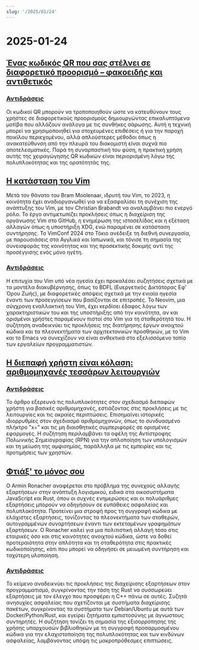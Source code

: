 ```yaml
---
slug: '/2025/01/24'
---
```


# 2025-01-24

## [Ένας κωδικός QR που σας στέλνει σε διαφορετικό προορισμό – φακοειδής και αντιθετικός](https://mstdn.social/@isziaui/113874436953157913)

### [Αντιδράσεις](https://news.ycombinator.com/item?id=42809268)

Οι κωδικοί QR μπορούν να τροποποιηθούν ώστε να κατευθύνουν τους χρήστες σε διαφορετικούς προορισμούς δημιουργώντας επικαλυπτόμενα μοτίβα που αλλάζουν ανάλογα με τις συνθήκες σάρωσης. Αυτή η τεχνική μπορεί να χρησιμοποιηθεί για στοχευμένες επιθέσεις ή για την παροχή ποικίλου περιεχομένου, αλλά απλούστερες μέθοδοι όπως η ανακατεύθυνση από την πλευρά του διακομιστή είναι συχνά πιο αποτελεσματικές. Παρά τη συναρπαστική του φύση, η πρακτική χρήση αυτής της χειραγώγησης QR κωδικών είναι περιορισμένη λόγω της πολυπλοκότητας και της ορατότητάς της.

## [Η κατάσταση του Vim](https://lwn.net/Articles/1002342/)

Μετά τον θάνατο του Bram Moolenaar, ιδρυτή του Vim, το 2023, η κοινότητα έχει αναδιοργανωθεί για να εξασφαλίσει τη συνέχιση της ανάπτυξης του Vim, με τον Christian Brabandt να αναλαμβάνει πιο ενεργό ρόλο. Το έργο αντιμετωπίζει προκλήσεις όπως η διαχείριση της οργάνωσης Vim στο GitHub, η ενημέρωση της ιστοσελίδας και η εξέταση αλλαγών όπως η υποστήριξη XDG, ενώ παραμένει σε κατάσταση συντήρησης. Το VimConf 2024 στο Τόκιο ανέδειξε τη διεθνή συνεργασία, με παρουσιάσεις στα Αγγλικά και Ιαπωνικά, και τόνισε τη σημασία της συνεισφοράς της κοινότητας και της προσεκτικής δοκιμής αντί της προσέγγισης ενός μόνο ηγέτη.

### [Αντιδράσεις](https://news.ycombinator.com/item?id=42810176)

Η επιτυχία του Vim υπό νέα ηγεσία έχει προκαλέσει συζητήσεις σχετικά με τα μοντέλα διακυβέρνησης, όπως το BDFL (Ευεργετικός Δικτάτορας Εφ' Όρου Ζωής), με διαφορετικές απόψεις σχετικά με την ενιαία ηγεσία έναντι των προσεγγίσεων που βασίζονται σε επιτροπές. Το Neovim, μια σύγχρονη εναλλακτική του Vim, έχει κερδίσει έδαφος λόγω των χαρακτηριστικών του και της υποστήριξης από την κοινότητα, αν και ορισμένοι χρήστες παραμένουν πιστοί στο Vim για τη σταθερότητά του. Η συζήτηση αναδεικνύει τις προκλήσεις της διατήρησης έργων ανοιχτού κώδικα και τα πλεονεκτήματα των αρχιτεκτονικών προσθηκών, με το Vim και το Emacs να συνεχίζουν να είναι ανθεκτικά στο εξελισσόμενο τοπίο των εργαλείων προγραμματιστών.

## [Η διεπαφή χρήστη είναι κόλαση: αριθμομηχανές τεσσάρων λειτουργιών](https://lcamtuf.substack.com/p/ui-is-hell-four-function-calculators)

### [Αντιδράσεις](https://news.ycombinator.com/item?id=42810300)

Το άρθρο εξερευνά τις πολυπλοκότητες στον σχεδιασμό διεπαφών χρήστη για βασικές αριθμομηχανές, εστιάζοντας στις προκλήσεις με τις λειτουργίες και τις ακραίες περιπτώσεις. Επισημαίνει ιστορικές ιδιορρυθμίες στον σχεδιασμό αριθμομηχανών, όπως το συνδυασμένο πλήκτρο "x÷" και τις μη διαισθητικές συμπεριφορές σε ορισμένες εφαρμογές. Η συζήτηση περιλαμβάνει τα οφέλη της Αντίστροφης Πολωνικής Σημειογραφίας (RPN) για την απλοποίηση των υπολογισμών και τη μείωση της αμφισημίας, παράλληλα με τις εμπειρίες και τις προτιμήσεις των χρηστών.

## [Φτιάξ' το μόνος σου](https://lucumr.pocoo.org/2025/1/24/build-it-yourself/)

Ο Armin Ronacher αναφέρεται στο πρόβλημα της συνεχούς αλλαγής εξαρτήσεων στην ανάπτυξη λογισμικού, ειδικά στα οικοσυστήματα JavaScript και Rust, όπου οι συχνές ενημερώσεις και οι πολυάριθμες εξαρτήσεις μπορούν να οδηγήσουν σε ευπάθειες ασφαλείας και πολυπλοκότητα. Προτείνει μια στροφή προς τη συγγραφή κώδικα με ελάχιστες εξαρτήσεις, τονίζοντας τα πλεονεκτήματα των σταθερών, αυτογραμμένων συναρτήσεων έναντι των εκτεταμένων γραφημάτων εξαρτήσεων. Ο Ronacher καλεί για μια πολιτιστική αλλαγή τόσο στις εταιρικές όσο και στις κοινότητες ανοιχτού κώδικα, ώστε να δοθεί προτεραιότητα στην απλότητα και τη σταθερότητα στις πρακτικές κωδικοποίησης, κάτι που μπορεί να οδηγήσει σε μειωμένη συντήρηση και ταχύτερη υλοποίηση.

### [Αντιδράσεις](https://news.ycombinator.com/item?id=42812641)

Το κείμενο αναδεικνύει τις προκλήσεις της διαχείρισης εξαρτήσεων στον προγραμματισμό, συγκρίνοντας την τάση της Rust να συσσωρεύει εξαρτήσεις με τον έλεγχο που προσφέρει η C++ πάνω σε αυτές. Συζητά ανησυχίες ασφαλείας που σχετίζονται με συστήματα διαχείρισης πακέτων, συγκρίνοντας τα συστήματα των Debian/Ubuntu με αυτά των Docker/Python/Rust, και εγείρει ζητήματα εμπιστοσύνης με άγνωστους συντηρητές. Η συζήτηση τονίζει τη σημασία της εξισορρόπησης της χρήσης υπαρχουσών βιβλιοθηκών με τη συγγραφή προσαρμοσμένου κώδικα για την ελαχιστοποίηση της πολυπλοκότητας και των κινδύνων ασφαλείας, λαμβάνοντας υπόψη τις μακροπρόθεσμες επιπτώσεις.

<head>
  <meta property="og:title" content="Ένας κωδικός QR που σας στέλνει σε διαφορετικό προορισμό – φακοειδής και αντιθετικός" />
  <meta property="og:type" content="website" />
  <meta property="og:image" content="https://og.cho.sh/api/og/?title=%CE%88%CE%BD%CE%B1%CF%82%20%CE%BA%CF%89%CE%B4%CE%B9%CE%BA%CF%8C%CF%82%20QR%20%CF%80%CE%BF%CF%85%20%CF%83%CE%B1%CF%82%20%CF%83%CF%84%CE%AD%CE%BB%CE%BD%CE%B5%CE%B9%20%CF%83%CE%B5%20%CE%B4%CE%B9%CE%B1%CF%86%CE%BF%CF%81%CE%B5%CF%84%CE%B9%CE%BA%CF%8C%20%CF%80%CF%81%CE%BF%CE%BF%CF%81%CE%B9%CF%83%CE%BC%CF%8C%20%E2%80%93%20%CF%86%CE%B1%CE%BA%CE%BF%CE%B5%CE%B9%CE%B4%CE%AE%CF%82%20%CE%BA%CE%B1%CE%B9%20%CE%B1%CE%BD%CF%84%CE%B9%CE%B8%CE%B5%CF%84%CE%B9%CE%BA%CF%8C%CF%82&subheading=%CE%A0%CE%B1%CF%81%CE%B1%CF%83%CE%BA%CE%B5%CF%85%CE%AE%2024%20%CE%99%CE%B1%CE%BD%CE%BF%CF%85%CE%B1%CF%81%CE%AF%CE%BF%CF%85%202025%3A%20%CE%A0%CE%B5%CF%81%CE%AF%CE%BB%CE%B7%CF%88%CE%B7%20Hacker%20News" />
</head>
